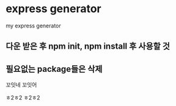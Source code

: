# express generator

my express generator

## 다운 받은 후 npm init, npm install 후 사용할 것

## 필요없는 package들은 삭제

꼬잇네
꼬잇어

ㅎ2ㅎ2
ㅎ2ㅎ2
